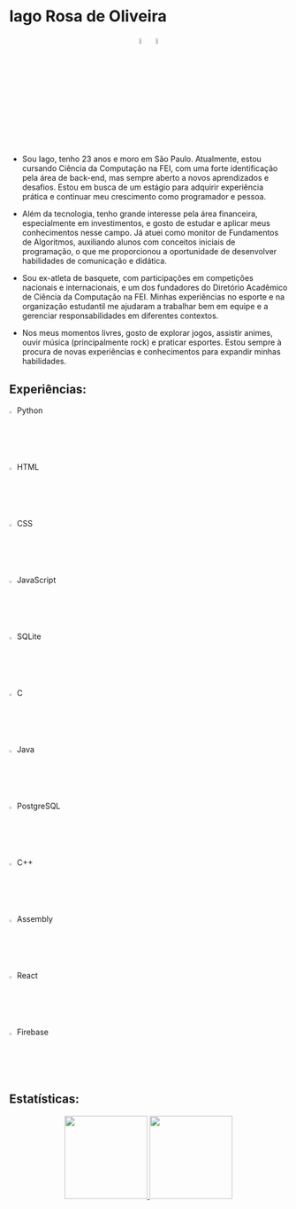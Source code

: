 # Iago Rosa de Oliveira

<div align="center">
  <a href="mailto:iagoimportantthings@gmail.com"><img width=5% height=5% loading="lazy" src="https://github.com/iagorosa28/iagorosa28/assets/125699322/1df10280-36e3-44c4-b504-83359b542ec2"></a>
  <a href="https://www.linkedin.com/in/iago-rosa-de-oliveira/"><img width=5% height=5% loading="lazy" src="https://github.com/iagorosa28/iagorosa28/assets/125699322/19733af4-2f3d-4eb2-9081-36165defea85"></a>
</div>

- Sou Iago, tenho 23 anos e moro em São Paulo. Atualmente, estou cursando Ciência da Computação na FEI, com uma forte identificação pela área de back-end, mas sempre aberto a novos aprendizados e desafios. Estou em busca de um estágio para adquirir experiência prática e continuar meu crescimento como programador e pessoa.

- Além da tecnologia, tenho grande interesse pela área financeira, especialmente em investimentos, e gosto de estudar e aplicar meus conhecimentos nesse campo. Já atuei como monitor de Fundamentos de Algoritmos, auxiliando alunos com conceitos iniciais de programação, o que me proporcionou a oportunidade de desenvolver habilidades de comunicação e didática.

- Sou ex-atleta de basquete, com participações em competições nacionais e internacionais, e um dos fundadores do Diretório Acadêmico de Ciência da Computação na FEI. Minhas experiências no esporte e na organização estudantil me ajudaram a trabalhar bem em equipe e a gerenciar responsabilidades em diferentes contextos.

- Nos meus momentos livres, gosto de explorar jogos, assistir animes, ouvir música (principalmente rock) e praticar esportes. Estou sempre à procura de novas experiências e conhecimentos para expandir minhas habilidades.

## Experiências:

<p>
  <img width=2% height=2% src="https://github.com/iagorosa28/iagorosa28/assets/125699322/afb6339c-6879-4f64-956c-ef8189e4d70d" title="Python"/>
  Python
</p>
<p>
  <img width=2% height=2% src="https://github.com/iagorosa28/iagorosa28/assets/125699322/3c1c20c5-94e2-4113-895e-e9bb80442a6a" title="HTML"/>
  HTML
</p>
<p>
  <img width=2% height=2% src="https://github.com/iagorosa28/iagorosa28/assets/125699322/416ee8a6-a01c-4532-a3e5-16b799a8aa2e" title="CSS"/>
  CSS
</p>
<p>
  <img width=2% height=2% src="https://github.com/iagorosa28/iagorosa28/assets/125699322/a0809b8a-e32c-4e3b-981b-e9091b9bf232" title="JavaScript"/>
  JavaScript
</p>
<p>
  <img width=2% height=2% src="https://cdn.jsdelivr.net/gh/devicons/devicon@latest/icons/sqlite/sqlite-original-wordmark.svg" title="SQLite"/>
  SQLite
</p>
<p>
  <img width=2% height=2% src="https://cdn.jsdelivr.net/gh/devicons/devicon@latest/icons/c/c-original.svg" title="C"/>
  C
</p>
<p>
  <img width=2% height=2% src="https://github.com/iagorosa28/iagorosa28/assets/125699322/b17faa16-2ce5-4ab9-94e8-cd887f4d2eb9" title="Java"/>
  Java
</p>
<p>
  <img width=2% height=2% src="https://cdn.jsdelivr.net/gh/devicons/devicon@latest/icons/postgresql/postgresql-original-wordmark.svg" title="PostgreSQL"/>
  PostgreSQL
</p>
<p>
  <img width=2% height=2% src="https://github.com/iagorosa28/iagorosa28/assets/125699322/62a48335-5879-4313-bc29-4dfec510d6f1" title="C++"/>
  C++
</p>
<p>
  <img width=2% height=2% src="https://github.com/iagorosa28/iagorosa28/assets/125699322/bc0e797c-b2f9-4fad-807a-8d3d4cafab6d" title="Assembly"/>
  Assembly
</p>
<p>
  <img width=2% height=2% src="https://github.com/iagorosa28/iagorosa28/assets/125699322/b66f9c50-6ab9-41ac-892f-df40a95c5f2e" title="React"/>
  React
</p>
<p>
  <img width=2% height=2% src="https://github.com/iagorosa28/iagorosa28/assets/125699322/35f4000f-3d2e-4d4d-9f14-8676a7d10e62" title="Firebase"/>
  Firebase
</p>

## Estatísticas:

<div align="center">
  <a href="https://github.com/iagorosa28">
    <img loading="lazy" height="150em" src="https://github-readme-stats.vercel.app/api/top-langs/?username=iagorosa28&layout=compact&langs_count=7&theme=dracula"/>
    <img loading="lazy" height="150em" src="https://github-readme-stats.vercel.app/api?username=iagorosa28&show_icons=true&theme=dracula&include_all_commits=true&count_private=true"/>
</div>
